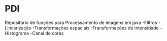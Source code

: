 # PDI
Repositório de funções para Processamento de imagens em java
-Filtros
-Limiarização
-Transformações espaciais
-Transformações de intensidade
-Histograma
-Canal de cores
